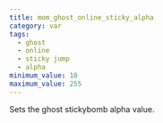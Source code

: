 ```yaml
---
title: mom_ghost_online_sticky_alpha
category: var
tags:
  - ghost
  - online
  - sticky jump
  - alpha
minimum_value: 10
maximum_value: 255
---
```


Sets the ghost stickybomb alpha value.